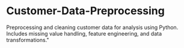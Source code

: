 # Customer-Data-Preprocessing
Preprocessing and cleaning customer data for analysis using Python. Includes missing value handling, feature engineering, and data transformations."
